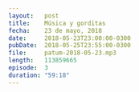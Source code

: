 ```yaml
---
layout:   post
title:    Música y gorditas
fecha:    23 de mayo, 2018
date:     2018-05-23T23:00:00-0300
pubDate:  2018-05-25T23:55:00-0300
file:     patum-2018-05-23.mp3
length:   113859665
episode:  3
duration: "59:18"
---
```

